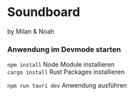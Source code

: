 # Soundboard

by Milan & Noah 

### Anwendung im Devmode starten
```npm install``` Node Module installieren  
```cargo install``` Rust Packages installieren  

```npm run tauri dev``` Anwendung ausführen

